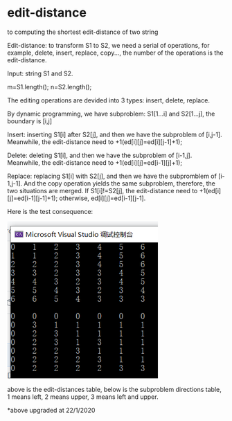 # edit-distance
to computing the shortest edit-distance of two string

Edit-distance: to transform S1 to S2, we need a serial of operations, for example, delete, insert, replace, copy..., the number of the operations is the edit-distance.

Input: string S1 and S2.

m=S1.length();
n=S2.length();

The editing operations are devided into 3 types: insert, delete, replace. 

By dynamic programming, we have subproblem: S1[1...i] and S2[1...j], the boundary is [i,j]

Insert: inserting S1[i] after S2[j], and then we have the subproblem of [i,j-1]. Meanwhile, the edit-distance need to +1(ed[i][j]=ed[i][j-1]+1);

Delete: deleting S1[i], and then we have the subproblem of [i-1,j]. Meanwhile, the edit-distance need to +1(ed[i][j]=ed[i-1][j]+1);

Replace: replacing S1[i] with S2[j], and then we have the subpromblem of [i-1,j-1]. And the copy operation yields the same subproblem, therefore, the two situations are merged. If S1[i]!=S2[j], the edit-distance need to +1(ed[i][j]=ed[i-1][j-1]+1); otherwise, ed[i][j]=ed[i-1][j-1].

Here is the test consequence:

![above is the edit-distances table, below is the subproblem directions table, 1 means left, 2 means upper, 3 means left and upper.](https://github.com/MMMarmelade/edit-distance/blob/master/2020-01-23_edit_distance.png)

above is the edit-distances table, below is the subproblem directions table, 1 means left, 2 means upper, 3 means left and upper.

*above upgraded at 22/1/2020

